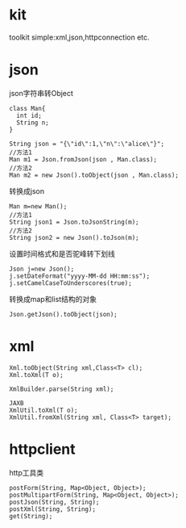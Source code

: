#  kit
toolkit simple:xml,json,httpconnection etc.

# json
json字符串转Object
```
class Man{
  int id;
  String n;
}

String json = "{\"id\":1,\"n\":\"alice\"}";
//方法1
Man m1 = Json.fromJson(json , Man.class);
//方法2
Man m2 = new Json().toObject(json , Man.class);
```
转换成json
```
Man m=new Man();
//方法1
String json1 = Json.toJsonString(m);
//方法2
String json2 = new Json().toJson(m);
```
设置时间格式和是否驼峰转下划线
```
Json j=new Json();
j.setDateFormat("yyyy-MM-dd HH:mm:ss");
j.setCamelCaseToUnderscores(true);
```
转换成map和list结构的对象
```
Json.getJson().toObject(json);
```
# xml
```
Xml.toObject(String xml,Class<T> cl);
Xml.toXml(T o);

XmlBuilder.parse(String xml);

JAXB
XmlUtil.toXml(T o);
XmlUtil.fromXml(String xml, Class<T> target);
```
# httpclient
http工具类
```
postForm(String, Map<Object, Object>);
postMultipartForm(String, Map<Object, Object>);
postJson(String, String);
postXml(String, String);
get(String);
```
